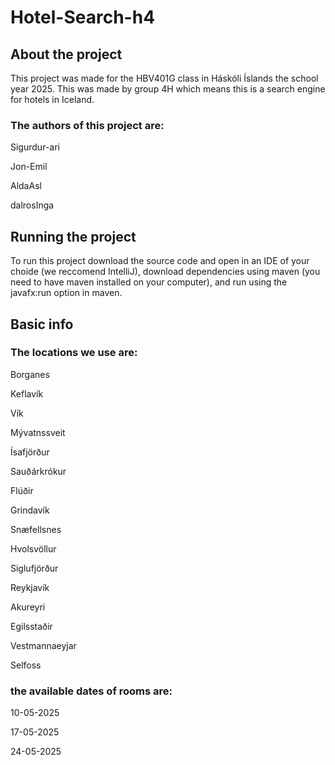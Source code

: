 # Hotel-Search-h4

## About the project

This project was made for the HBV401G class in Háskóli Íslands the school year 2025. This was made by group 4H which means this is a search engine for hotels in Iceland.

### The authors of this project are:

Sigurdur-ari

Jon-Emil

AldaAsl

dalrosInga

## Running the project

To run this project download the source code and open in an IDE of your choide (we reccomend IntelliJ), download dependencies using maven (you need to have maven installed on your computer), and run using the javafx:run option in maven. 

## Basic info

### The locations we use are:

Borganes 

Keflavík

Vík

Mývatnssveit

Ísafjörður

Sauðárkrókur

Flúðir

Grindavík

Snæfellsnes

Hvolsvöllur

Siglufjörður

Reykjavík

Akureyri

Egilsstaðir

Vestmannaeyjar

Selfoss

### the available dates of rooms are: 

10-05-2025

17-05-2025

24-05-2025




